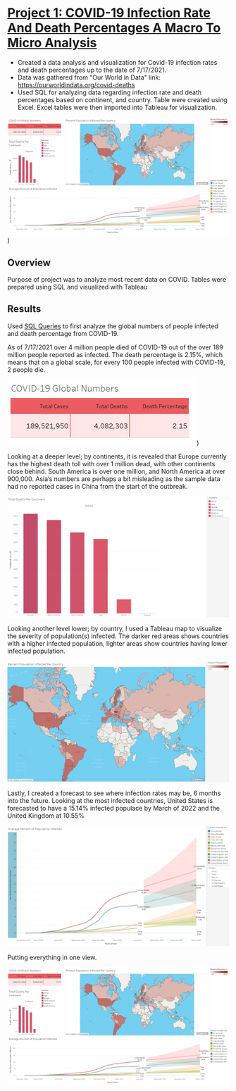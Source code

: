 # [Project 1: COVID-19 Infection Rate And Death Percentages A Macro To Micro Analysis](https://github.com/shrike2jaico/Covid-Data-Analysis-/tree/main)
* Created a data analysis and visualization for Covid-19 infection rates and death percentages up to the date of 7/17/2021.
* Data was gathered from "Our World in Data" link: https://ourworldindata.org/covid-deaths
* Used SQL for analyzing data regarding infection rate and death percentages based on continent, and country. Table were created using Excel. Excel tables were then imported into Tableau for visualization.


![ ](https://github.com/WHITEWOLF1208/Covid-SQL/blob/main/Tableau_Images/Final%20Dash.PNG))

## Overview 

Purpose of project was to analyze most recent data on COVID. Tables were prepared using SQL and visualized with Tableau

## Results

Used [SQL Queries](https://github.com/shrike9211/Covid-Data-Analysis/blob/main/Covid-SQL.sql) to first analyze the global numbers of people infected and death percentage from COVID-19. 

As of 7/17/2021 over 4 million people died of COVID-19 out of the over 189 million people reported as infected. The death percentage is 2.15%, which means that on a global scale, for every 100 people infected with COVID-19, 2 people die.

![ ](https://github.com/WHITEWOLF1208/Covid-SQL/blob/main/Tableau_Images/Covid_Global_Numbers.PNG))

Looking at a deeper level; by continents, it is revealed that Europe currently has the highest death toll with over 1 million dead, with other continents close behind. South America is over one million, and North America at over 900,000. Asia’s numbers are perhaps a bit misleading as the sample data had no reported cases in China from the start of the outbreak.

![ ](https://github.com/shrike9211/Covid-Data-Analysis/blob/main/Tableau_Images/Total_Deaths_Per_Continent.PNG)

Looking another level lower; by country, I used a Tableau map to visualize the severity of population(s) infected. The darker red areas shows countries with a higher infected population, lighter areas show countries having lower infected population.

![ ](https://github.com/shrike9211/Covid-Data-Analysis/blob/main/Tableau_Images/World_View.PNG)

Lastly, I created a forecast to see where infection rates may be, 6 months into the future. Looking at the most infected countries, United States is forecasted to have a 15.14% infected populace by March of 2022 and the United Kingdom at 10.55%

![ ](https://github.com/shrike9211/Covid-Data-Analysis/blob/main/Tableau_Images/Line_Chart.PNG)

Putting everything in one view.

![ ](https://github.com/shrike9211/Covid-Data-Analysis/blob/main/Tableau_Images/Final%20Dash.PNG)
